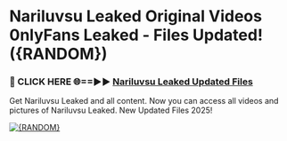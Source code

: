 # Nariluvsu Leaked Original Videos 0nlyFans Leaked - Files Updated! ({RANDOM})

<h3>🔴 CLICK HERE 🌐==►► <a href="https://betterlinks.top/A2PfLJ" rel="nofollow">Nariluvsu Leaked Updated Files</a></h3>

Get Nariluvsu Leaked and all content. Now you can access all videos and pictures of Nariluvsu Leaked. New Updated Files 2025!

[![{RANDOM}](https://i.imgur.com/ppqm5kG.gif)](https://betterlinks.top/A2PfLJ)